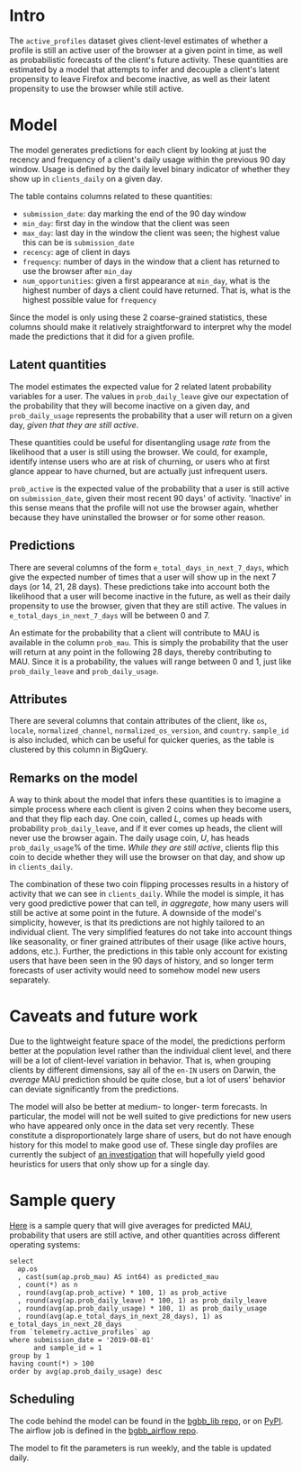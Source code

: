 # Intro

The `active_profiles` dataset gives client-level estimates of whether a profile
is still an active user of the browser at a given point in time, as well as probabilistic forecasts
of the client's future activity. These quantities are estimated by a model that attempts to infer
and decouple a client's latent propensity to leave Firefox and become inactive, as well as their
latent propensity to use the browser while still active.


# Model
The model generates predictions for each client by looking at just the recency and frequency of a
client's daily usage within the previous 90 day window. Usage is defined by the daily level binary
indicator of whether they show up in `clients_daily` on a given day.

The table contains columns related to these quantities:

- `submission_date`: day marking the end of the 90 day window
- `min_day`: first day in the window that the client was seen
- `max_day`: last day in the window the client was seen; the highest value this can be is
`submission_date`
- `recency`: age of client in days
- `frequency`: number of days in the window that a client has returned to use the browser
after `min_day`
- `num_opportunities`: given a first appearance at `min_day`, what is the highest number of
days a client could have
returned. That is, what is the highest possible value for `frequency`

Since the model is only using these 2 coarse-grained statistics, these columns should make it
relatively straightforward to interpret why the model made the predictions that it did for a given
profile.


## Latent quantities

The model estimates the expected value for 2 related latent probability variables for a user. The
values in `prob_daily_leave` give our expectation of the probability that they will become inactive
on a given day, and `prob_daily_usage` represents the probability that a user will return on a given
day, *given that they are still active*.

These quantities could be useful for disentangling usage *rate* from the likelihood that a user is
still using the browser. We could, for example, identify intense users who are at risk of
churning, or users who at first glance appear to have churned, but are actually just infrequent
users.

`prob_active` is the expected value of the probability that a user is still active on
`submission_date`, given their most recent 90 days' of activity. 'Inactive' in this sense
means that the profile will not use the browser again, whether because they have uninstalled
the browser or for some other reason.


## Predictions

There are several columns of the form `e_total_days_in_next_7_days`, which give the expected
number of times that a user will show up in the next 7 days (or 14, 21, 28 days). These
predictions take into account both the likelihood that a user will become inactive in the
future, as well as their daily propensity to use the browser, given that they are still active.
The values in `e_total_days_in_next_7_days` will be between 0 and 7.

An estimate for the probability that a client will contribute to MAU is available in the
column `prob_mau`. This is simply the probability that the user will return at any point in
the following 28 days, thereby contributing to MAU. Since it is a probability, the values will
range between 0 and 1, just like `prob_daily_leave` and `prob_daily_usage`.


## Attributes
There are several columns that contain attributes of the client, like `os`, `locale`,
`normalized_channel`, `normalized_os_version`, and `country`. `sample_id` is also included,
which can be useful for quicker queries, as the table is clustered by this column in BigQuery.


## Remarks on the model
A way to think about the model that infers these quantities is to imagine a simple process
where each client is given 2 coins when they become users, and that they flip each day.
One coin, called *L*, comes up heads with probability `prob_daily_leave`, and if it ever comes
up heads, the client will never use the browser again. The daily usage coin, *U*, has heads
`prob_daily_usage`% of the time. _While they are still active_, clients flip this coin to
decide whether they will use the browser on that day, and show up in `clients_daily`.

The combination of these two coin flipping processes results in a history of activity that we
can see in `clients_daily`. While the model is simple, it has very good predictive power that
can tell, _in aggregate_, how many users will still be active at some point in the future.
A downside of the model's simplicity, however, is that its predictions are not highly tailored
to an individual client. The very simplified features do not take into account things like
seasonality, or finer grained attributes of their usage (like active hours, addons, etc.).
Further, the predictions in this table only account for existing users that have been seen in
the 90 days of history, and so longer term forecasts of user activity would need to somehow model
new users separately.


# Caveats and future work
Due to the lightweight feature space of the model, the predictions perform better at the
population level rather than the individual client level, and there will be a lot of client-level
variation in behavior. That is, when grouping clients by different dimensions, say all of the
`en-IN` users on Darwin, the *average* MAU prediction should be quite close, but a lot of users'
behavior can deviate significantly from the predictions.

The model will also be better at medium- to longer- term forecasts. In particular, the model
will not be well suited to give predictions for new users who have appeared only once in the data
set very recently. These constitute a disproportionately large share of users, but do not
have enough history for this model to make good use of.
These single day profiles are currently the subject of
[an investigation](https://bugzilla.mozilla.org/show_bug.cgi?id=1507073)
that will hopefully yield good heuristics for users that only show up for a single day.



# Sample query

[Here](https://console.cloud.google.com/bigquery?sq=630180991450:648f8e0a2faa4d86847fe8d27daf1938) is
a sample query that will give averages for predicted MAU, probability that users are still
active, and other quantities across different operating systems:

```
select
  ap.os
  , cast(sum(ap.prob_mau) AS int64) as predicted_mau
  , count(*) as n
  , round(avg(ap.prob_active) * 100, 1) as prob_active
  , round(avg(ap.prob_daily_leave) * 100, 1) as prob_daily_leave
  , round(avg(ap.prob_daily_usage) * 100, 1) as prob_daily_usage
  , round(avg(ap.e_total_days_in_next_28_days), 1) as e_total_days_in_next_28_days
from `telemetry.active_profiles` ap
where submission_date = '2019-08-01'
      and sample_id = 1
group by 1
having count(*) > 100
order by avg(ap.prob_daily_usage) desc
```

## Scheduling

The code behind the model can be found in the [bgbb_lib repo](https://github.com/wcbeard/bgbb_lib/),
or on [PyPI](https://pypi.org/project/bgbb/). The airflow job is defined in the
[bgbb_airflow repo](https://github.com/wcbeard/bgbb_airflow).

The model to fit the parameters is run weekly, and the table is updated daily.




